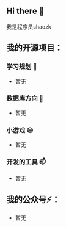 ## Hi there 👋

我是程序员shaozk


## 我的开源项目：

### 学习规划 🌱
* 暂无

### 数据库方向 🔭
* 暂无

### 小游戏 😄
* 暂无

### 开发的工具 📫
* 暂无

## 我的公众号⚡：

* 暂无

<!--
**shaozk/shaozk** is a ✨ _special_ ✨ repository because its `README.md` (this file) appears on your GitHub profile.

Here are some ideas to get you started:

- 🔭 I’m currently working on ...
- 🌱 I’m currently learning ...
- 👯 I’m looking to collaborate on ...
- 🤔 I’m looking for help with ...
- 💬 Ask me about ...
- 📫 How to reach me: ...
- 😄 Pronouns: ...
- ⚡ Fun fact: ...
-->
